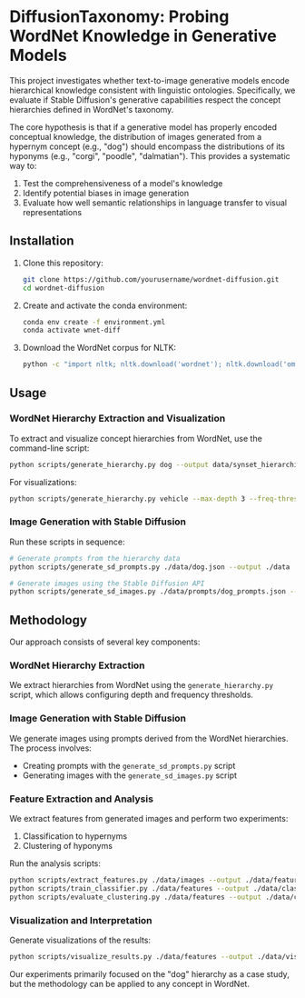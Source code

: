 # DiffusionTaxonomy: Probing WordNet Knowledge in Generative Models

This project investigates whether text-to-image generative models encode hierarchical knowledge consistent with linguistic ontologies. Specifically, we evaluate if Stable Diffusion's generative capabilities respect the concept hierarchies defined in WordNet's taxonomy.

The core hypothesis is that if a generative model has properly encoded conceptual knowledge, the distribution of images generated from a hypernym concept (e.g., "dog") should encompass the distributions of its hyponyms (e.g., "corgi", "poodle", "dalmatian"). This provides a systematic way to:

1. Test the comprehensiveness of a model's knowledge
2. Identify potential biases in image generation
3. Evaluate how well semantic relationships in language transfer to visual representations

## Installation

1. Clone this repository:
   ```bash
   git clone https://github.com/yourusername/wordnet-diffusion.git
   cd wordnet-diffusion
   ```

2. Create and activate the conda environment:
   ```bash
   conda env create -f environment.yml
   conda activate wnet-diff
   ```

3. Download the WordNet corpus for NLTK:
   ```bash
   python -c "import nltk; nltk.download('wordnet'); nltk.download('omw-1.4')"
   ```

## Usage

### WordNet Hierarchy Extraction and Visualization

To extract and visualize concept hierarchies from WordNet, use the command-line script:

```bash
python scripts/generate_hierarchy.py dog --output data/synset_hierarchies/dog.json
```

For visualizations:

```bash
python scripts/generate_hierarchy.py vehicle --max-depth 3 --freq-threshold 5 --output data/custom/vehicle.json --vis-dir data/visualizations --layouts dot twopi
```

### Image Generation with Stable Diffusion

Run these scripts in sequence:

```bash
# Generate prompts from the hierarchy data
python scripts/generate_sd_prompts.py ./data/dog.json --output ./data

# Generate images using the Stable Diffusion API
python scripts/generate_sd_images.py ./data/prompts/dog_prompts.json --output ./data/images
```

## Methodology

Our approach consists of several key components:

### WordNet Hierarchy Extraction
We extract hierarchies from WordNet using the `generate_hierarchy.py` script, which allows configuring depth and frequency thresholds.

### Image Generation with Stable Diffusion
We generate images using prompts derived from the WordNet hierarchies. The process involves:
- Creating prompts with the `generate_sd_prompts.py` script
- Generating images with the `generate_sd_images.py` script

### Feature Extraction and Analysis
We extract features from generated images and perform two experiments:
1. Classification to hypernyms
2. Clustering of hyponyms

Run the analysis scripts:
```bash
python scripts/extract_features.py ./data/images --output ./data/features
python scripts/train_classifier.py ./data/features --output ./data/classifiers
python scripts/evaluate_clustering.py ./data/features --output ./data/clustering
```

### Visualization and Interpretation
Generate visualizations of the results:
```bash
python scripts/visualize_results.py ./data/features --output ./data/visualizations
```

Our experiments primarily focused on the "dog" hierarchy as a case study, but the methodology can be applied to any concept in WordNet.
